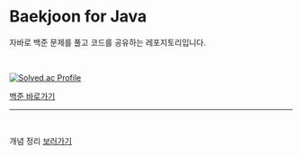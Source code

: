 # Baekjoon for Java
자바로 백준 문제를 풀고 코드를 공유하는 레포지토리입니다.  

<br/>

[![Solved.ac Profile](http://mazassumnida.wtf/api/v2/generate_badge?boj=dkssudgktb1)](https://solved.ac/dkssudgktb1/)

[백준 바로가기](https://www.acmicpc.net/)

***

<br/>

개념 정리 [보러가기](https://www.notion.so/157687f49043496fa7d93c952e5a2ecb?v=086380cf3ca34e1baabaddb1db7b19b1&pvs=4)
